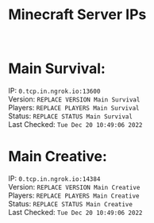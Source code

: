 
# Minecraft Server IPs

</br><h1>Main Survival:</h1>IP: `0.tcp.in.ngrok.io:13600` </br> Version: `REPLACE VERSION Main Survival` </br> Players: `REPLACE PLAYERS Main Survival` </br> Status: `REPLACE STATUS Main Survival` </br> Last Checked: `Tue Dec 20 10:49:06 2022`
</br><h1>Main Creative:</h1>IP: `0.tcp.in.ngrok.io:14384` </br> Version: `REPLACE VERSION Main Creative` </br> Players: `REPLACE PLAYERS Main Creative` </br> Status: `REPLACE STATUS Main Creative` </br> Last Checked: `Tue Dec 20 10:49:06 2022`

